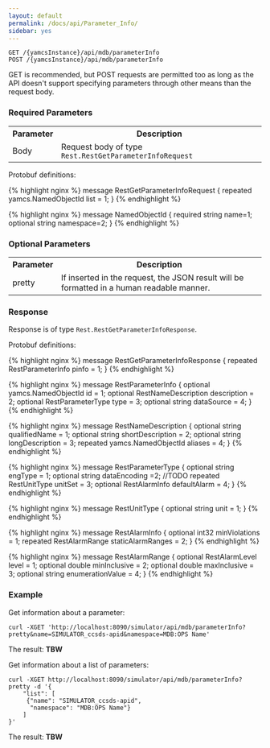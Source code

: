 ```yaml
---
layout: default
permalink: /docs/api/Parameter_Info/
sidebar: yes
---
```


```
GET /{yamcsInstance}/api/mdb/parameterInfo
POST /{yamcsInstance}/api/mdb/parameterInfo
```

GET is recommended, but POST requests are permitted too as long as the API doesn't support specifying parameters through other means than the request body.

### Required Parameters

<table class="inline">
    <tr><th>Parameter</th><th>Description</th></tr>
     <tr><td>Body</td><td>Request body of type <code>Rest.RestGetParameterInfoRequest</code></td></tr>
</table>

Protobuf definitions:

{% highlight nginx %}
message RestGetParameterInfoRequest {
    repeated yamcs.NamedObjectId list = 1;
}
{% endhighlight %}

{% highlight nginx %}
message NamedObjectId {
  required string name=1;
  optional string namespace=2; 
}
{% endhighlight %}

### Optional Parameters

<table class="inline">
    <tr><th>Parameter</th><th>Description</th></tr>
     <tr><td>pretty</td><td>If inserted in the request, the JSON result will be formatted in a human readable manner.</td></tr>
</table>


### Response

Response is of type `Rest.RestGetParameterInfoResponse`.

Protobuf definitions:

{% highlight nginx %}
message RestGetParameterInfoResponse {
    repeated RestParameterInfo pinfo = 1;
}
{% endhighlight %}

{% highlight nginx %}
message RestParameterInfo {
    optional yamcs.NamedObjectId id = 1;
    optional RestNameDescription description = 2;
    optional RestParameterType type = 3;
    optional string dataSource = 4;
}
{% endhighlight %}

{% highlight nginx %}
message RestNameDescription {
    optional string qualifiedName = 1;
    optional string shortDescription = 2;
    optional string longDescription = 3;
    repeated yamcs.NamedObjectId aliases = 4;
}
{% endhighlight %}


{% highlight nginx %}
message RestParameterType {
    optional string engType = 1;
    optional string dataEncoding =2; //TODO
    repeated RestUnitType unitSet = 3; 
    optional RestAlarmInfo defaultAlarm = 4;
}
{% endhighlight %}

{% highlight nginx %}
message RestUnitType {
   optional string unit = 1;
}
{% endhighlight %}

{% highlight nginx %}
message RestAlarmInfo {
    optional int32 minViolations = 1;
    repeated RestAlarmRange staticAlarmRanges = 2;
}
{% endhighlight %}

{% highlight nginx %}
message RestAlarmRange {
   optional RestAlarmLevel level = 1; 
   optional double minInclusive = 2;
   optional double maxInclusive = 3; 
   optional string enumerationValue = 4;
}
{% endhighlight %}


### Example

Get information about a parameter:

```
curl -XGET 'http://localhost:8090/simulator/api/mdb/parameterInfo?pretty&name=SIMULATOR_ccsds-apid&namespace=MDB:OPS Name'
```

The result: **TBW**


Get information about a list of parameters:

```
curl -XGET http://localhost:8090/simulator/api/mdb/parameterInfo?pretty -d '{
    "list": [
     {"name": "SIMULATOR_ccsds-apid",
      "namespace": "MDB:OPS Name"}
    ]
}'
```
The result: **TBW**
